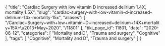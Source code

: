 {
    "title": "Cardiac Surgery with low vitamin D increased delirium 1.4X, mortality 1.5X",
    "slug": "cardiac-surgery-with-low-vitamin-d-increased-delirium-14x-mortality-15x",
    "aliases": [
        "/Cardiac+Surgery+with+low+vitamin+D+increased+delirium+14X+mortality+15X+\u2013+May+2020",
        "/11801"
    ],
    "tiki_page_id": 11801,
    "date": "2020-06-12",
    "categories": [
        "Mortality and D",
        "Trauma and surgery",
        "Cognitive"
    ],
    "tags": [
        "Cognitive",
        "Mortality and D",
        "Trauma and surgery"
    ]
}